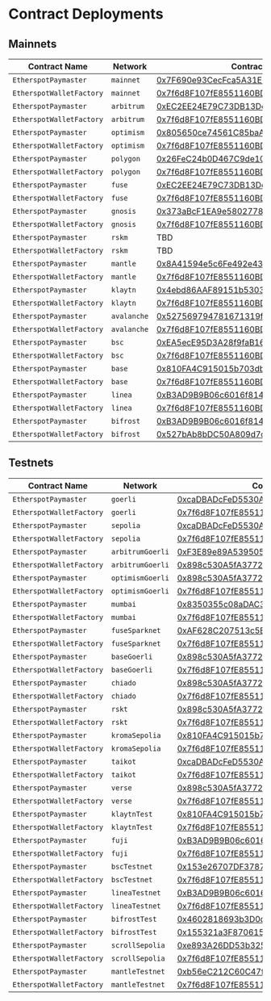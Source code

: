 # Contract Deployments

## Mainnets

| Contract Name | Network | Contract Address | Transaction Hash |  
| --- | --- | --- |  --- |
| `EtherspotPaymaster` | `mainnet` | [0x7F690e93CecFca5A31E6e1dF50A33F6d3059048c](https://etherscan.io/address/0x7F690e93CecFca5A31E6e1dF50A33F6d3059048c) | [0xa8b9a1659c6c982e51927c2ec70d3d2ebd422b6620ae6a32e31d02f55ae285ea](https://etherscan.io/tx/0xa8b9a1659c6c982e51927c2ec70d3d2ebd422b6620ae6a32e31d02f55ae285ea) |
| `EtherspotWalletFactory` | `mainnet` | [0x7f6d8F107fE8551160BD5351d5F1514A6aD5d40E](https://etherscan.io/address/0x7f6d8F107fE8551160BD5351d5F1514A6aD5d40E) | [0x9a129510a0f6b5cf2481a458a06f7787ad82fed36c179fbb8cd26cffc39e7278](https://etherscan.io/tx/0x9a129510a0f6b5cf2481a458a06f7787ad82fed36c179fbb8cd26cffc39e7278) |
| `EtherspotPaymaster` | `arbitrum` | [0xEC2EE24E79C73DB13Dd9bC782856a5296626b7eb](https://arbiscan.io/address/0xEC2EE24E79C73DB13Dd9bC782856a5296626b7eb) | [0x63fd2d5423f9ea16186d505431a58f394e2c57bc660c23280c507ae1ed403aab](https://arbiscan.io/tx/0x63fd2d5423f9ea16186d505431a58f394e2c57bc660c23280c507ae1ed403aab) |
| `EtherspotWalletFactory` | `arbitrum` | [0x7f6d8F107fE8551160BD5351d5F1514A6aD5d40E](https://arbiscan.io/address/0x7f6d8F107fE8551160BD5351d5F1514A6aD5d40E) | [0x9c6d2f9152e12eb0340784b56a5cf5642dc519078e9024f07e7630921545efa2](https://arbiscan.io/tx/0x9c6d2f9152e12eb0340784b56a5cf5642dc519078e9024f07e7630921545efa2) |
| `EtherspotPaymaster` | `optimism` | [0x805650ce74561C85baA44a8Bd13E19633Fd0F79d](https://optimistic.etherscan.io/address/0x805650ce74561C85baA44a8Bd13E19633Fd0F79d) | [0x7c4f9ebf330ae68ced7ea52b27ec9daa7a8712b5d23581d40fa868ddf9eddca1](https://optimistic.etherscan.io/tx/0x7c4f9ebf330ae68ced7ea52b27ec9daa7a8712b5d23581d40fa868ddf9eddca1) |
| `EtherspotWalletFactory` | `optimism` | [0x7f6d8F107fE8551160BD5351d5F1514A6aD5d40E](https://optimistic.etherscan.io/address/0x7f6d8F107fE8551160BD5351d5F1514A6aD5d40E) | [0x5022c24e1b949ef04bcc135336e104704e39d45cc4f0e11309eb52aae863d28e](https://optimistic.etherscan.io/tx/0x5022c24e1b949ef04bcc135336e104704e39d45cc4f0e11309eb52aae863d28e) |
| `EtherspotPaymaster` | `polygon` | [0x26FeC24b0D467C9de105217B483931e8f944ff50](https://polygonscan.com/address/0x26FeC24b0D467C9de105217B483931e8f944ff50) | [0x7c727c08d44ef19b7ef640114be68947bf9a140a4ff994fc8f4d49538da06d2a](https://polygonscan.com/tx/0x7c727c08d44ef19b7ef640114be68947bf9a140a4ff994fc8f4d49538da06d2a) |
| `EtherspotWalletFactory` | `polygon` | [0x7f6d8F107fE8551160BD5351d5F1514A6aD5d40E](https://polygonscan.com/address/0x7f6d8F107fE8551160BD5351d5F1514A6aD5d40E) | [0x625d137fa5032e1dd83c6dea3fa1fb5b89e8a5b41a609e19f380b9cda24b086a](https://polygonscan.com/tx/0x625d137fa5032e1dd83c6dea3fa1fb5b89e8a5b41a609e19f380b9cda24b086a) |
| `EtherspotPaymaster` | `fuse` | [0xEC2EE24E79C73DB13Dd9bC782856a5296626b7eb](https://explorer.fuse.io/address/0xEC2EE24E79C73DB13Dd9bC782856a5296626b7eb) | [0xe071a162314f195f35e298512e4d7d118f81120c918daa188adcd1b9214ca5de](https://explorer.fuse.io/tx/0xe071a162314f195f35e298512e4d7d118f81120c918daa188adcd1b9214ca5de) |
| `EtherspotWalletFactory` | `fuse` | [0x7f6d8F107fE8551160BD5351d5F1514A6aD5d40E](https://explorer.fuse.io/address/0x7f6d8F107fE8551160BD5351d5F1514A6aD5d40E) | [0xe628054a28a00991ebe39decb1304ebc5b9e7fff704ad898c8033fe67d772be8](https://explorer.fuse.io/tx/0xe628054a28a00991ebe39decb1304ebc5b9e7fff704ad898c8033fe67d772be8) |
| `EtherspotPaymaster` | `gnosis` | [0x373aBcF1EA9e5802778E32870e7f72C8A6a90349](https://gnosisscan.io/address/0x373aBcF1EA9e5802778E32870e7f72C8A6a90349) | [0x941e3dcc6bf164c2b83c93739d36e048cd17584074f6debb5099a413c7d45587](https://gnosisscan.io/tx/0x941e3dcc6bf164c2b83c93739d36e048cd17584074f6debb5099a413c7d45587) |
| `EtherspotWalletFactory` | `gnosis` | [0x7f6d8F107fE8551160BD5351d5F1514A6aD5d40E](https://gnosisscan.io/address/0x7f6d8F107fE8551160BD5351d5F1514A6aD5d40E) | [0x9e9ec096fb5eed8d1ebd8a475a4345e918fb6504256f8ed566239ddd46d533f2](https://gnosisscan.io/tx/0x9e9ec096fb5eed8d1ebd8a475a4345e918fb6504256f8ed566239ddd46d533f2) |
| `EtherspotPaymaster` | `rskm` | TBD | TBD |
| `EtherspotWalletFactory` | `rskm` | TBD | TBD |
| `EtherspotPaymaster` | `mantle` | [0x8A41594e5c6Fe492e437414c24eA6f401186b8d2](https://explorer.mantle.xyz/address/0x8A41594e5c6Fe492e437414c24eA6f401186b8d2) | [0x6c6093861516bfc5325f1f67d96401dbc36e1beb01f6e771f841e88bdd33e014](https://explorer.mantle.xyz/tx/0x6c6093861516bfc5325f1f67d96401dbc36e1beb01f6e771f841e88bdd33e014) |
| `EtherspotWalletFactory` | `mantle` | [0x7f6d8F107fE8551160BD5351d5F1514A6aD5d40E](https://explorer.mantle.xyz/address/0x7f6d8F107fE8551160BD5351d5F1514A6aD5d40E) | [0xacd13eba31b54bb9c1b10b0e6a49192a3298756ea230673cd420d7e3e836d5a6](https://explorer.mantle.xyz/tx/0xacd13eba31b54bb9c1b10b0e6a49192a3298756ea230673cd420d7e3e836d5a6) |
| `EtherspotPaymaster` | `klaytn` | [0x4ebd86AAF89151b5303DB072e0205C668e31E5E7](https://scope.klaytn.com/account/0x4ebd86AAF89151b5303DB072e0205C668e31E5E7?tabId=internalTx) | [0xd869fd5feb6ac3c63b14bef28d27de07910427b7573afee0fd8a8aec03138225](https://scope.klaytn.com/tx/0xd869fd5feb6ac3c63b14bef28d27de07910427b7573afee0fd8a8aec03138225?tabId=internalTx) |
| `EtherspotWalletFactory` | `klaytn` | [0x7f6d8F107fE8551160BD5351d5F1514A6aD5d40E](https://scope.klaytn.com/account/0x7f6d8F107fE8551160BD5351d5F1514A6aD5d40E?tabId=txList) | [0xb078931b4452108a8cea1d3336c74b6964bdd42a3fd429e2f48c4acdd67c9348](https://scope.klaytn.com/tx/0xb078931b4452108a8cea1d3336c74b6964bdd42a3fd429e2f48c4acdd67c9348?tabId=internalTx) |
| `EtherspotPaymaster` | `avalanche` | [0x527569794781671319f20374A050BDbef4181aB3](https://snowtrace.io/address/0x527569794781671319f20374A050BDbef4181aB3) | [0x841b76b65de8215ee25e0444575bb71f3421df48b5320f4ae0413e0132476b20](https://snowtrace.io/tx/0x841b76b65de8215ee25e0444575bb71f3421df48b5320f4ae0413e0132476b20) |
| `EtherspotWalletFactory` | `avalanche` | [0x7f6d8F107fE8551160BD5351d5F1514A6aD5d40E](https://snowtrace.io/address/0x7f6d8F107fE8551160BD5351d5F1514A6aD5d40E) | [0x726bbdb47191a1620c0c7c4d1c300a7c06666544363d29e325d22787c97effe6](https://snowtrace.io/tx/0x726bbdb47191a1620c0c7c4d1c300a7c06666544363d29e325d22787c97effe6) |
| `EtherspotPaymaster` | `bsc` | [0xEA5ecE95D3A28f9faB161779d20128b449F9EC9C](https://bscscan.com/address/0xEA5ecE95D3A28f9faB161779d20128b449F9EC9C) | [0xa1362f0c2ed2823e2583adbf1365880309a7d1986812e9adb1f2cad8baf06c3e](https://bscscan.com/tx/0xa1362f0c2ed2823e2583adbf1365880309a7d1986812e9adb1f2cad8baf06c3e) |
| `EtherspotWalletFactory` | `bsc` | [0x7f6d8F107fE8551160BD5351d5F1514A6aD5d40E](https://bscscan.com/address/0x7f6d8F107fE8551160BD5351d5F1514A6aD5d40E) | [0x3bba93421c5ffbdbff3277c1f478216b63bb64b810835d6bddf613178c1d76d7](https://bscscan.com/tx/0x3bba93421c5ffbdbff3277c1f478216b63bb64b810835d6bddf613178c1d76d7) |
| `EtherspotPaymaster` | `base` | [0x810FA4C915015b703db0878CF2B9344bEB254a40](https://basescan.org/address/0x810FA4C915015b703db0878CF2B9344bEB254a40) | [0x03971aff101ccb1f20a8f86308bdcabc1b690f4fcdd5093b2f0ab9080620ffa1](https://basescan.org/tx/0xda3c9db4158f5ca8f3ace8e0ea1457773af6e787a1858268423aabc2d41dd3c8) |
| `EtherspotWalletFactory` | `base` | [0x7f6d8F107fE8551160BD5351d5F1514A6aD5d40E](https://basescan.org/address/0x7f6d8F107fE8551160BD5351d5F1514A6aD5d40E) | [0xb365e28fff923fa24dded124c8cd74f14d5808cd1aa4f501b6d13af567775e4c](https://basescan.org/tx/0xb365e28fff923fa24dded124c8cd74f14d5808cd1aa4f501b6d13af567775e4c) |
| `EtherspotPaymaster` | `linea` | [0xB3AD9B9B06c6016f81404ee8FcCD0526F018Cf0C](https://lineascan.build/address/0xB3AD9B9B06c6016f81404ee8FcCD0526F018Cf0C) | [0x08c8ca79b9897825d5fa799017c430b47fc73d31bcd1c1f5f1874b227008abd6](https://lineascan.build/tx/0x08c8ca79b9897825d5fa799017c430b47fc73d31bcd1c1f5f1874b227008abd6) |
| `EtherspotWalletFactory` | `linea` | [0x7f6d8F107fE8551160BD5351d5F1514A6aD5d40E](https://lineascan.build/address/0x7f6d8f107fe8551160bd5351d5f1514a6ad5d40e) | [0x472fe5e61722393e5e4f87a915c26279fb5779e42df3d579f16485269ce18c62](https://lineascan.build/tx/0x472fe5e61722393e5e4f87a915c26279fb5779e42df3d579f16485269ce18c62) |
| `EtherspotPaymaster` | `bifrost` | [0xB3AD9B9B06c6016f81404ee8FcCD0526F018Cf0C](https://explorer.mainnet.thebifrost.io/address/0xB3AD9B9B06c6016f81404ee8FcCD0526F018Cf0C) | [0x9724878c038f6f584dac4a1f75af91fae792c0851c65e87cea34ac8c62e9a141](https://explorer.mainnet.thebifrost.io/tx/0x9724878c038f6f584dac4a1f75af91fae792c0851c65e87cea34ac8c62e9a141) |
| `EtherspotWalletFactory` | `bifrost` | [0x527bAb8bDC50A809d7c35D0129173BBed55C5EAE](https://explorer.mainnet.thebifrost.io/address/0x527bAb8bDC50A809d7c35D0129173BBed55C5EAE) | [0xca5c58c396af9e8ec201d2e473f704960bc123d6f6c1b706185f4177ab22ff9c](https://explorer.mainnet.thebifrost.io/tx/0xca5c58c396af9e8ec201d2e473f704960bc123d6f6c1b706185f4177ab22ff9c) |



## Testnets

| Contract Name | Network | Contract Address | Transaction Hash |
| --- | --- | --- |  --- |
| `EtherspotPaymaster` | `goerli` | [0xcaDBADcFeD5530A49762DFc9d1d712CcD6b09b25](https://goerli.etherscan.io/address/0xcaDBADcFeD5530A49762DFc9d1d712CcD6b09b25) | [0xcc4c326effe92e612c06c4cb5233602d2024b0c628fbedcffcbfa9e28fcd5784](https://goerli.etherscan.io/tx/0xcc4c326effe92e612c06c4cb5233602d2024b0c628fbedcffcbfa9e28fcd5784) |
| `EtherspotWalletFactory` | `goerli` | [0x7f6d8F107fE8551160BD5351d5F1514A6aD5d40E](https://goerli.etherscan.io/address/0x7f6d8F107fE8551160BD5351d5F1514A6aD5d40E) | [0xcae82ca6579b4e11ae0753ad852b8112fe674a3becc6122dd9e03ba0960cf073](https://goerli.etherscan.io/tx/0xcae82ca6579b4e11ae0753ad852b8112fe674a3becc6122dd9e03ba0960cf073) |
| `EtherspotPaymaster` | `sepolia` | [0xcaDBADcFeD5530A49762DFc9d1d712CcD6b09b25](https://sepolia.etherscan.io/address/0xcaDBADcFeD5530A49762DFc9d1d712CcD6b09b25) | [0x1a22bf1d43d9427cf727c11a36b04cb55fa872a8f441a6685c84bed9c8c79ef8](https://sepolia.etherscan.io/tx/0x1a22bf1d43d9427cf727c11a36b04cb55fa872a8f441a6685c84bed9c8c79ef8) |
| `EtherspotWalletFactory` | `sepolia` | [0x7f6d8F107fE8551160BD5351d5F1514A6aD5d40E](https://sepolia.etherscan.io/address/0x7f6d8F107fE8551160BD5351d5F1514A6aD5d40E) | [0xd80d45fda13acb579ee5c94fe8658243018ed489bf8df9d961116c0877b8b396](https://sepolia.etherscan.io/tx/0xd80d45fda13acb579ee5c94fe8658243018ed489bf8df9d961116c0877b8b396) |
| `EtherspotPaymaster` | `arbitrumGoerli` | [0xF3E89e89A539505FFF1cAbac2bF9a55401ECa3d5](https://goerli.arbiscan.io/address/0xF3E89e89A539505FFF1cAbac2bF9a55401ECa3d5) | [0xe1b395448571c2d1735c893597c530b3c7cd23dd22723df53c1fb6eaa2402607](https://goerli.arbiscan.io/tx/0x8ce4b8d4962217217d7550212af63e01ca58f2b385278277d9887a4ba315bfee) |
| `EtherspotWalletFactory` | `arbitrumGoerli` | [0x898c530A5fA37720DcF1843AeCC34b6B0cBaEB8a](https://goerli.arbiscan.io/address/0x898c530A5fA37720DcF1843AeCC34b6B0cBaEB8a) | [0x18a68d30cb70e6ea7fa279b31378ac36bc4aafe35ff5a13722526011192f3167](https://goerli.arbiscan.io/tx/0x18a68d30cb70e6ea7fa279b31378ac36bc4aafe35ff5a13722526011192f3167) |
| `EtherspotPaymaster` | `optimismGoerli` | [0x898c530A5fA37720DcF1843AeCC34b6B0cBaEB8a](https://goerli-optimism.etherscan.io/address/0x898c530A5fA37720DcF1843AeCC34b6B0cBaEB8a) | [0xf46ab1c73cd5d66d05b9775d1e7d3f8644f3a440abd72cfd2237db05fdca6e0b](https://goerli-optimism.etherscan.io/tx/0xf46ab1c73cd5d66d05b9775d1e7d3f8644f3a440abd72cfd2237db05fdca6e0b) |
| `EtherspotWalletFactory` | `optimismGoerli` | [0x7f6d8F107fE8551160BD5351d5F1514A6aD5d40E](https://goerli-optimism.etherscan.io/address/0x7f6d8F107fE8551160BD5351d5F1514A6aD5d40E) | [0xa893ec1e895edcda454bd089aba14513f69187aadde0b5c20084d8f7026d972c](https://goerli-optimism.etherscan.io/tx/0xa893ec1e895edcda454bd089aba14513f69187aadde0b5c20084d8f7026d972c) |
| `EtherspotPaymaster` | `mumbai` | [0x8350355c08aDAC387b443782124A30A8942BeC2e](https://mumbai.polygonscan.com/address/0x8350355c08aDAC387b443782124A30A8942BeC2e) | [0x4d3d1c75e58f4565543b08198aad9bea41c19fd7614c2a717bf75e2adc47eb1f](https://mumbai.polygonscan.com/tx/0x3a46acd5b701b29eb4ea38706450fc4586ec5c9a34203717da306875720f62b3) |
| `EtherspotWalletFactory` | `mumbai` | [0x7f6d8F107fE8551160BD5351d5F1514A6aD5d40E](https://mumbai.polygonscan.com/address/0x7f6d8F107fE8551160BD5351d5F1514A6aD5d40E) | [0x57b98fcbf5b8f99c9d425ff2563a44183b82959eb34ec1a5de8dc833d33188e3](https://mumbai.polygonscan.com/tx/0x57b98fcbf5b8f99c9d425ff2563a44183b82959eb34ec1a5de8dc833d33188e3) |
| `EtherspotPaymaster` | `fuseSparknet` | [0xAF628C207513c5E51d894b3733056B8080634923](https://explorer.fusespark.io/address/0xAF628C207513c5E51d894b3733056B8080634923) | [0x9280bdb51dcfccbc6162e9b05c9e14e15e8aeca0a98c3ec7128b160482c4b188](https://explorer.fusespark.io/tx/0x9280bdb51dcfccbc6162e9b05c9e14e15e8aeca0a98c3ec7128b160482c4b188) |
| `EtherspotWalletFactory` | `fuseSparknet` | [0x7f6d8F107fE8551160BD5351d5F1514A6aD5d40E](https://explorer.fusespark.io/address/0x7f6d8F107fE8551160BD5351d5F1514A6aD5d40E) | [0x99f7c49bd6761be78d840aa481e35ad4401a4a4476ec4ba50c694b029029923b](https://explorer.fusespark.io/tx/0x99f7c49bd6761be78d840aa481e35ad4401a4a4476ec4ba50c694b029029923b) |
| `EtherspotPaymaster` | `baseGoerli` | [0x898c530A5fA37720DcF1843AeCC34b6B0cBaEB8a](https://base-goerli.blockscout.com/address/0x898c530A5fA37720DcF1843AeCC34b6B0cBaEB8a) | [0x2caba4689d263848066c284bd50d14c306c75fe2a7ccfe217e83ebc64a55d368](https://base-goerli.blockscout.com/tx/0x2caba4689d263848066c284bd50d14c306c75fe2a7ccfe217e83ebc64a55d368) |
| `EtherspotWalletFactory` | `baseGoerli` | [0x7f6d8F107fE8551160BD5351d5F1514A6aD5d40E](https://base-goerli.blockscout.com/address/0x7f6d8F107fE8551160BD5351d5F1514A6aD5d40E) | [0x41e746a583cc957df37e185a4abf555af213d90fb5b8e3fe71c53502a60e9534](https://base-goerli.blockscout.com/tx/0x41e746a583cc957df37e185a4abf555af213d90fb5b8e3fe71c53502a60e9534) |
| `EtherspotPaymaster` | `chiado` | [0x898c530A5fA37720DcF1843AeCC34b6B0cBaEB8a](https://blockscout.chiadochain.net/address/0x898c530A5fA37720DcF1843AeCC34b6B0cBaEB8a) | [0x94f18bf16505e8064fbee8f58361576109171b3f7fe1ef5b81fb61b5fb722e1a](https://blockscout.chiadochain.net/tx/0x94f18bf16505e8064fbee8f58361576109171b3f7fe1ef5b81fb61b5fb722e1a) |
| `EtherspotWalletFactory` | `chiado` | [0x7f6d8F107fE8551160BD5351d5F1514A6aD5d40E](https://blockscout.chiadochain.net/address/0x7f6d8F107fE8551160BD5351d5F1514A6aD5d40E) | [0x3f11f840a1c379baf5a63d12edb3ffabf2a21d16cf55c51211c43fde01e47f2b](https://blockscout.chiadochain.net/tx/0x3f11f840a1c379baf5a63d12edb3ffabf2a21d16cf55c51211c43fde01e47f2b) |
| `EtherspotPaymaster` | `rskt` | [0x898c530A5fA37720DcF1843AeCC34b6B0cBaEB8a](https://explorer.testnet.rsk.co/address/0x898c530A5fA37720DcF1843AeCC34b6B0cBaEB8a) | [0x46d1bb68df9450c81a9814ed95cd58ee87ae290c9f13e06752f5a362fb192508](https://explorer.testnet.rsk.co/tx/0x46d1bb68df9450c81a9814ed95cd58ee87ae290c9f13e06752f5a362fb192508) |
| `EtherspotWalletFactory` | `rskt` | [0x7f6d8F107fE8551160BD5351d5F1514A6aD5d40E](https://explorer.testnet.rsk.co/address/0x7f6d8F107fE8551160BD5351d5F1514A6aD5d40E) | [0xd7fa3c354aa1be48c009acd153aa7358cc45f30010d64cae4fda8a157ba51416](https://explorer.testnet.rsk.co/tx/0xd7fa3c354aa1be48c009acd153aa7358cc45f30010d64cae4fda8a157ba51416) |
| `EtherspotPaymaster` | `kromaSepolia` | [0x810FA4C915015b703db0878CF2B9344bEB254a40](https://blockscout.sepolia.kroma.network/address/0x810FA4C915015b703db0878CF2B9344bEB254a40) | [0x4930f7756e309106f79769ff63e8b081a8f90f5b4924fe3f8c9013b39c0f2674](https://blockscout.sepolia.kroma.network/tx/0x4930f7756e309106f79769ff63e8b081a8f90f5b4924fe3f8c9013b39c0f2674) |
| `EtherspotWalletFactory` | `kromaSepolia` | [0x7f6d8F107fE8551160BD5351d5F1514A6aD5d40E](https://blockscout.sepolia.kroma.network/address/0x7f6d8F107fE8551160BD5351d5F1514A6aD5d40E) | [0xdaea44e26147fc8b2770a414df8169c3e12ec68ca4167cd009456d5334b07ca7](https://blockscout.sepolia.kroma.network/tx/0xdaea44e26147fc8b2770a414df8169c3e12ec68ca4167cd009456d5334b07ca7) |
| `EtherspotPaymaster` | `taikot` | [0xcaDBADcFeD5530A49762DFc9d1d712CcD6b09b25](https://explorer.test.taiko.xyz/address/0xcaDBADcFeD5530A49762DFc9d1d712CcD6b09b25) | [0x97d4652015bd92bc71ab10c5e343b63cbb84e82014ea0ee43fb086db7fc7f611](https://explorer.test.taiko.xyz/tx/0x97d4652015bd92bc71ab10c5e343b63cbb84e82014ea0ee43fb086db7fc7f611) |
| `EtherspotWalletFactory` | `taikot` | [0x7f6d8F107fE8551160BD5351d5F1514A6aD5d40E](https://explorer.test.taiko.xyz/address/0x7f6d8F107fE8551160BD5351d5F1514A6aD5d40E) | [0x9426b740811595db1303c46833d90c5c46a3215666a643a6d47ef6cafbbefb0c](https://explorer.test.taiko.xyz/tx/0x9426b740811595db1303c46833d90c5c46a3215666a643a6d47ef6cafbbefb0c) |
| `EtherspotPaymaster` | `verse` | [0x898c530A5fA37720DcF1843AeCC34b6B0cBaEB8a](https://scan.sandverse.oasys.games/address/0x898c530A5fA37720DcF1843AeCC34b6B0cBaEB8a) | [0xa59323aaa1b2a48a356a7dbab1cddf8d99166b7b8ed14df31ed9ea5701410004](https://scan.sandverse.oasys.games/tx/0xa59323aaa1b2a48a356a7dbab1cddf8d99166b7b8ed14df31ed9ea5701410004) |
| `EtherspotWalletFactory` | `verse` | [0x7f6d8F107fE8551160BD5351d5F1514A6aD5d40E](https://scan.sandverse.oasys.games/address/0x7f6d8F107fE8551160BD5351d5F1514A6aD5d40E) | [0xe638f6583b6b84407e99a653c3ae23b0b9723bd154c895521d2b4872587b984f](https://scan.sandverse.oasys.games/tx/0xe638f6583b6b84407e99a653c3ae23b0b9723bd154c895521d2b4872587b984f) |
| `EtherspotPaymaster` | `klaytnTest` | [0x810FA4C915015b703db0878CF2B9344bEB254a40](https://baobab.klaytnscope.com/account/0x810FA4C915015b703db0878CF2B9344bEB254a40?tabId=internalTx) | [0x8d303a3e4f5d3ff235051d20e0ef1ca23f3616fa2b3c6b1ca0ead089f944472b](https://baobab.klaytnscope.com/tx/0x8d303a3e4f5d3ff235051d20e0ef1ca23f3616fa2b3c6b1ca0ead089f944472b?tabId=internalTx) |
| `EtherspotWalletFactory` | `klaytnTest` | [0x7f6d8F107fE8551160BD5351d5F1514A6aD5d40E](https://baobab.klaytnscope.com/account/0x7f6d8F107fE8551160BD5351d5F1514A6aD5d40E?tabId=txList) | [0xd8d9e138bf8c72f326aaa8b73193251a2146c9b23a82fb7de950cc1e55776b68](https://scope.klaytn.com/tx/0xd8d9e138bf8c72f326aaa8b73193251a2146c9b23a82fb7de950cc1e55776b68?tabId=internalTx) |
| `EtherspotPaymaster` | `fuji` | [0xB3AD9B9B06c6016f81404ee8FcCD0526F018Cf0C](https://testnet.snowtrace.io/address/0xB3AD9B9B06c6016f81404ee8FcCD0526F018Cf0C) | [0xa876b26a60c9c19086b08b239ee09d390415ba3de659331fd4b711b257a02c62](https://testnet.snowtrace.io/tx/0xa876b26a60c9c19086b08b239ee09d390415ba3de659331fd4b711b257a02c62) |
| `EtherspotWalletFactory` | `fuji` | [0x7f6d8F107fE8551160BD5351d5F1514A6aD5d40E](https://testnet.snowtrace.io/address/0x7f6d8F107fE8551160BD5351d5F1514A6aD5d40E) | [0xb49397eda0ac2c265a000fb5dfc1dce89192137d715c02effbb4450c205497ca](https://testnet.snowtrace.io/tx/0xb49397eda0ac2c265a000fb5dfc1dce89192137d715c02effbb4450c205497ca) |
| `EtherspotPaymaster` | `bscTestnet` | [0x153e26707DF3787183945B88121E4Eb188FDCAAA](https://testnet.bscscan.com/address/0x153e26707DF3787183945B88121E4Eb188FDCAAA) | [0x8742f23e459718a1edc23ee2793ac605d15f908b1828c270a8edf13a3d6ab2b3](https://testnet.bscscan.com/tx/0x8742f23e459718a1edc23ee2793ac605d15f908b1828c270a8edf13a3d6ab2b3) |
| `EtherspotWalletFactory` | `bscTestnet` | [0x7f6d8F107fE8551160BD5351d5F1514A6aD5d40E](https://testnet.bscscan.com/address/0x7f6d8F107fE8551160BD5351d5F1514A6aD5d40E) | [0x2e8b14697e7cff2b51b388e572de81ddf63014be5e09cce47768ec7aa47eba8d](https://testnet.bscscan.com/tx/0x2e8b14697e7cff2b51b388e572de81ddf63014be5e09cce47768ec7aa47eba8d) |
| `EtherspotPaymaster` | `lineaTestnet` | [0xB3AD9B9B06c6016f81404ee8FcCD0526F018Cf0C](https://goerli.lineascan.build/address/0xB3AD9B9B06c6016f81404ee8FcCD0526F018Cf0C) | [0x477526a745c0c7280c3658953c495a49c4a639701312216e9c38ee1af4519386](https://goerli.lineascan.build/tx/0x477526a745c0c7280c3658953c495a49c4a639701312216e9c38ee1af4519386) |
| `EtherspotWalletFactory` | `lineaTestnet` | [0x7f6d8F107fE8551160BD5351d5F1514A6aD5d40E](https://goerli.lineascan.build/address/0x7f6d8f107fe8551160bd5351d5f1514a6ad5d40e) | [0x4c539564d395ca3853e6abf32c6c4cf5527a62cdf5b2852f08e0bd19e089908f](https://goerli.lineascan.build/tx/0x4c539564d395ca3853e6abf32c6c4cf5527a62cdf5b2852f08e0bd19e089908f) |
| `EtherspotPaymaster` | `bifrostTest` | [0x4602818693b3D0d9D8D5CaeA4e7803031ee8DBd3](https://explorer.testnet.thebifrost.io/address/0x4602818693b3D0d9D8D5CaeA4e7803031ee8DBd3) | [0xaf0a6f164cf4a57d95a23901e7a31f96c55e753e64a5bf54e0d37da066c60abc](https://explorer.testnet.thebifrost.io/tx/0xaf0a6f164cf4a57d95a23901e7a31f96c55e753e64a5bf54e0d37da066c60abc) |
| `EtherspotWalletFactory` | `bifrostTest` | [0x155321a3F8706159A43FDAd68bdD4AE41B0664f4](https://explorer.testnet.thebifrost.io/address/0x155321a3F8706159A43FDAd68bdD4AE41B0664f4) | [0xb74884e8c2130d4863c476cc3ab64961715fec6936b5062f17c975e0922a49f9](https://explorer.testnet.thebifrost.io/tx/0xb74884e8c2130d4863c476cc3ab64961715fec6936b5062f17c975e0922a49f9) |
| `EtherspotPaymaster` | `scrollSepolia` | [0xe893A26DD53b325BffAacDfA224692EfF4C448c4](https://sepolia-blockscout.scroll.io/address/0xe893A26DD53b325BffAacDfA224692EfF4C448c4) | [0xe878d83e677f21ddb99101083440c53b173decb38f8f756627af6f6ff95870f2](https://sepolia-blockscout.scroll.io/tx/0xe878d83e677f21ddb99101083440c53b173decb38f8f756627af6f6ff95870f2) |
| `EtherspotWalletFactory` | `scrollSepolia` | [0x7f6d8F107fE8551160BD5351d5F1514A6aD5d40E](https://sepolia-blockscout.scroll.io/address/0x7f6d8F107fE8551160BD5351d5F1514A6aD5d40E) | [0x5c2bc82b5178a83982b84011a9a2fc994c2bc1f89c5dc95ce139c7e4479a13bf](https://sepolia-blockscout.scroll.io/tx/0x90b49e7b2fcd938f95113fd77857206cc4b965381b760e4a46e93794edf952ab) |
| `EtherspotPaymaster` | `mantleTestnet` | [0xb56eC212C60C47fb7385f13b7247886FFa5E9D5C](https://explorer.testnet.mantle.xyz/address/0xb56eC212C60C47fb7385f13b7247886FFa5E9D5C) | [0x60a842f8740ddf4b3601109216e4ba4dee138597a4d47110240d45060a69dfed](https://explorer.testnet.mantle.xyz/tx/0x60a842f8740ddf4b3601109216e4ba4dee138597a4d47110240d45060a69dfed) |
| `EtherspotWalletFactory` | `mantleTestnet` | [0x7f6d8F107fE8551160BD5351d5F1514A6aD5d40E](https://explorer.testnet.mantle.xyz/address/0x7f6d8F107fE8551160BD5351d5F1514A6aD5d40E) | [0xd62682ff4435baf6c167aa07e2a270bea983b5de3369fd4d4129f06fe3412a3c](https://explorer.testnet.mantle.xyz/tx/0xd62682ff4435baf6c167aa07e2a270bea983b5de3369fd4d4129f06fe3412a3c) |
